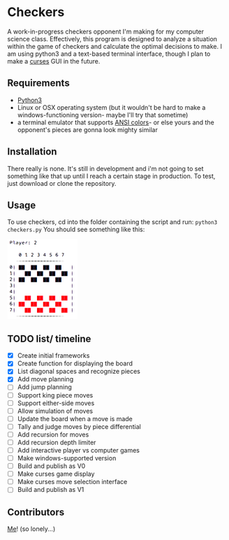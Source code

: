 # Checkers
A work-in-progress checkers opponent I'm making for my computer science class.
Effectively, this program is designed to analyze a situation within the game of checkers and calculate the optimal decisions to make.
I am using python3 and a text-based terminal interface, though I plan to make a [curses](https://docs.python.org/3/howto/curses.html) GUI in the future.

## Requirements
- [Python3](https://www.python.org/)
- Linux or OSX operating system (but it wouldn't be hard to make a windows-functioning version- maybe I'll try that sometime)
- a terminal emulator that supports [ANSI colors](https://en.wikipedia.org/wiki/ANSI_escape_code)- or else yours and the opponent's pieces are gonna look mighty similar

## Installation
There really is none. It's still in development and i'm not going to set something like that up until I reach a certain stage in production. To test, just download or clone the repository.

## Usage
To use checkers, cd into the folder containing the script and run:
``python3 checkers.py``
You should see something like this:

![checkers](checkers.png)

## TODO list/ timeline
- [x] Create initial frameworks
- [x] Create function for displaying the board
- [x] List diagonal spaces and recognize pieces
- [x] Add move planning
- [ ] Add jump planning
- [ ] Support king piece moves
- [ ] Support either-side moves
- [ ] Allow simulation of moves
- [ ] Update the board when a move is made
- [ ] Tally and judge moves by piece differential
- [ ] Add recursion for moves
- [ ] Add recursion depth limiter
- [ ] Add interactive player vs computer games
- [ ] Make windows-supported version
- [ ] Build and publish as V0
- [ ] Make curses game display
- [ ] Make curses move selection interface
- [ ] Build and publish as V1

## Contributors
[Me](https://github.com/aderhall)! (so lonely...)
